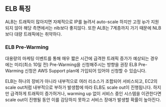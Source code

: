 ## ELB 특징

ALB는 트래픽이 많아지면 자체적으로 IP를 늘려서 auto-scale 하지만 고정 ip가 지원되지 않아 해당 측면에서는 nlb보다 좋지않다.
또한 ALB는 7계층까지 가기 때문에 NLB 보다 대량 트래픽에는 취약하다.

### ELB Pre-Warming

대용량의 마케팅 이벤트를 통해 매우 짧은 시간에 급격한 트래픽 증가가 예상되는 경우에는
미리(최소 10일 전) Pre-Warming을 신청해주시는 방향을 권장
ELB Pre-Warming 신청은 AWS Support plan에 가입되어 있어야 신청할 수 있습니다.

ELB는 하나의 장비가 아니라 내부적으로 여러 리소스가 조합되어 서비스되고,
EC2의 scale out처럼 내부적으로 부하가 발생함에 따라 ELB도 scale out이 진행됩니다.
하지만 급격하게 트래픽이 증가허거나, warming up 없이 서비스 중인 시스템을 이관한다면
scale out이 진행될 동안 이를 감당하지 못하고 서비스 장애가 발생할 확률이 높아진다.
